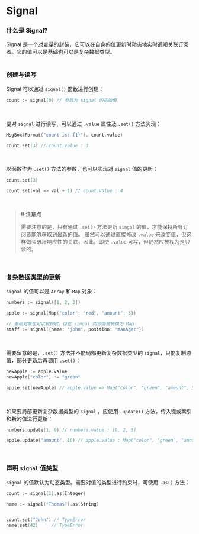 # Signal

### 什么是 Signal?

Signal 是一个对变量的封装，它可以在自身的值更新时动态地实时通知关联订阅者。它的值可以是基础也可以是复杂数据类型。
<br>
<br>

### 创建与读写

Signal 可以通过 `signal()` 函数进行创建：

```go
count := signal(0) // 参数为 signal 的初始值
```

<br>

要对 `signal` 进行读写，可以通过 `.value` 属性及 `.set()` 方法实现：

```go
MsgBox(Format("count is: {1}"), count.value)

count.set(3) // count.value : 3
```

<br>

以函数作为 `.set()` 方法的参数，也可以实现对 `signal` 值的更新：

```go
count.set(3)

count.set(val => val + 1) // count.value : 4
```

<br>

> **‼️ 注意点**
>
> 需要注意的是，只有通过 `.set()` 方法更新 `singal` 的值，才能保持所有订阅者能够获取到最新的值。 虽然可以通过直接修改 `.value` 来改变值，但这样做会破坏响应性的关联，因此，即使 `.value` 可写，但仍然应被视为是只读的。

<br>

### 复杂数据类型的更新

`signal` 的值可以是 `Array` 和 `Map` 对象：

```go
numbers := signal([1, 2, 3])

apple := signal(Map("color", "red", "amount", 5))

// 基础对象也可以被接收，但在 singal 内部会被转换为 Map
staff := signal({name: "john", position: "manager"})
```

<br>

需要留意的是，`.set()` 方法并不能局部更新复杂数据类型的 `signal`，只能复制原值，部分更新后再调用 `.set()`：

```go
newApple := apple.value
newApple["color"] := "green"

apple.set(newApple) // apple.value => Map("color", "green", "amount", 5)
```

<br>

如果要局部更新复杂数据类型的 `signal` ，应使用 `.update()` 方法，传入键或索引和新的值进行更新：

```go
numbers.update(1, 9) // numbers.value : [9, 2, 3]

apple.update("amount", 10) // apple.value : Map("color", "green", "amount", 10)
```

<br>

### 声明 `signal` 值类型

`signal` 的值默认为动态类型。需要对值的类型进行约束时，可使用 `.as()` 方法：

```go
count := signal(1).as(Integer)

name := signal("Thomas").as(String)


count.set("John") // TypeError
name.set(42)     // TypeError
```